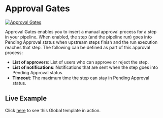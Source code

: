# Approval Gates

[![Approval Gates](https://pipelines.jfrog.io/pipelines/api/v1/badges/project/quickstarts/pipelines/Helm_Blue_Green_Quickstart?text=JFrogPipelines)](https://pipelines.jfrog.io/ui/pipelines/myPipelines/Quickstarts/Approval_Gates_Pipeline?branch=&projectKey=quickstarts)

Approval Gates enables you to insert a manual approval process for a step in your pipeline. When enabled, the step (and the pipeline run) goes into Pending Approval status when upstream steps finish and the run execution reaches that step. The following can be defined as part of this approval process:

* **List of approvers**: List of users who can approve or reject the step.
* **List of notifications**: Notifications that are sent when the step goes into Pending Approval status.
* **Timeout**: The maximum time the step can stay in Pending Approval status.

## Live Example 
Click [here](https://pipelines.jfrog.io/ui/pipelines/myPipelines/Quickstarts/Approval_Gates_Pipeline?projectKey=quickstarts) to see this Global template in action.
